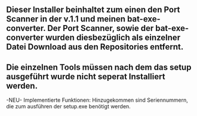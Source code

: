 Dieser Installer beinhaltet zum einen den Port Scanner in der v.1.1 und meinen bat-exe-converter. 
Der Port Scanner, sowie der bat-exe-converter wurden diesbezüglich als einzelner Datei Download aus den Repositories entfernt.
--
Die einzelnen Tools müssen nach dem das setup ausgeführt wurde nicht seperat Installiert werden. 
--
-NEU-
Implementierte Funktionen:
Hinzugekommen sind Seriennummern, die zum ausführen der setup.exe benötigt werden. 
